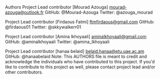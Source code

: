 Authors
Project Lead contributor
[Mourad Azouga] mourad-azouga@outlook.fr
GitHub: @Mourad-Azouga
Twitter: @azouga_mourad


Project Lead contributor
[Firdaous Fatmi] ftmfirdaous@gmail.com
GitHub: @firdaous01
Twitter: @skkywalkerr01


Project Lead contributor
[Amina lkhoyaali] aminalkhoyaali@gmail.com
GitHub: @aminalkhoyaali
Twitter: @amina_lkhoyaali


Project Lead contributor
[hanaa belaid] belaid.hanaa@etu.uae.ac.am
GitHub: @hanaabelaid
Note: This AUTHORS file is meant to credit and acknowledge the individuals who have contributed to this project. If you'd like to contribute to this project as well, please contact project lead and/or other contributors.
